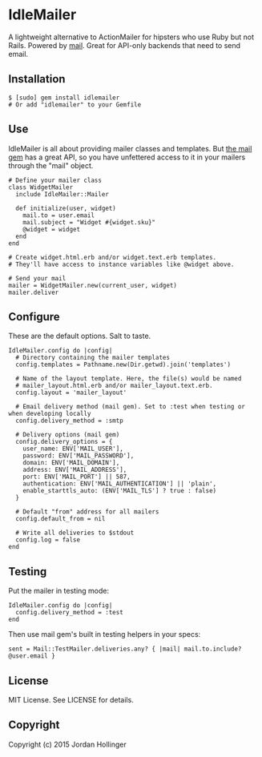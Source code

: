 # IdleMailer

A lightweight alternative to ActionMailer for hipsters who use Ruby but not Rails. Powered by [mail](http://www.rubydoc.info/gems/mail). Great for API-only backends that need to send email.

## Installation

    $ [sudo] gem install idlemailer
    # Or add "idlemailer" to your Gemfile

## Use

IdleMailer is all about providing mailer classes and templates. But [the mail gem](http://www.rubydoc.info/gems/mail) has a great API, so you have unfettered access to it in your mailers through the "mail" object.

    # Define your mailer class
    class WidgetMailer
      include IdleMailer::Mailer

      def initialize(user, widget)
        mail.to = user.email
        mail.subject = "Widget #{widget.sku}"
        @widget = widget
      end
    end

    # Create widget.html.erb and/or widget.text.erb templates.
    # They'll have access to instance variables like @widget above.

    # Send your mail
    mailer = WidgetMailer.new(current_user, widget)
    mailer.deliver

## Configure

These are the default options. Salt to taste.

    IdleMailer.config do |config|
      # Directory containing the mailer templates
      config.templates = Pathname.new(Dir.getwd).join('templates')

      # Name of the layout template. Here, the file(s) would be named
      # mailer_layout.html.erb and/or mailer_layout.text.erb.
      config.layout = 'mailer_layout'

      # Email delivery method (mail gem). Set to :test when testing or when developing locally
      config.delivery_method = :smtp

      # Delivery options (mail gem)
      config.delivery_options = {
        user_name: ENV['MAIL_USER'],
        password: ENV['MAIL_PASSWORD'],
        domain: ENV['MAIL_DOMAIN'],
        address: ENV['MAIL_ADDRESS'],
        port: ENV['MAIL_PORT'] || 587,
        authentication: ENV['MAIL_AUTHENTICATION'] || 'plain',
        enable_starttls_auto: (ENV['MAIL_TLS'] ? true : false)
      }

      # Default "from" address for all mailers
      config.default_from = nil

      # Write all deliveries to $stdout
      config.log = false
    end

## Testing

Put the mailer in testing mode:

    IdleMailer.config do |config|
      config.delivery_method = :test
    end

Then use mail gem's built in testing helpers in your specs:

    sent = Mail::TestMailer.deliveries.any? { |mail| mail.to.include? @user.email }

## License

MIT License. See LICENSE for details.

## Copyright

Copyright (c) 2015 Jordan Hollinger
